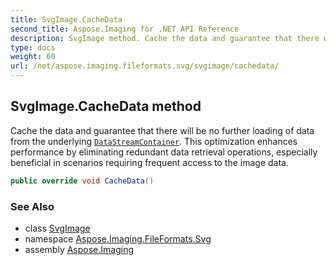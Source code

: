 ```yaml
---
title: SvgImage.CacheData
second_title: Aspose.Imaging for .NET API Reference
description: SvgImage method. Cache the data and guarantee that there will be no further loading of data from the underlying DataStreamContainer. This optimization enhances performance by eliminating redundant data retrieval operations especially beneficial in scenarios requiring frequent access to the image data
type: docs
weight: 60
url: /net/aspose.imaging.fileformats.svg/svgimage/cachedata/
---
```

## SvgImage.CacheData method

Cache the data and guarantee that there will be no further loading of data from the underlying [`DataStreamContainer`](../../../aspose.imaging/datastreamsupporter/datastreamcontainer/). This optimization enhances performance by eliminating redundant data retrieval operations, especially beneficial in scenarios requiring frequent access to the image data.

```csharp
public override void CacheData()
```

### See Also

* class [SvgImage](../)
* namespace [Aspose.Imaging.FileFormats.Svg](../../svgimage/)
* assembly [Aspose.Imaging](../../../)


